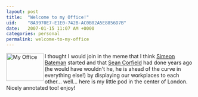 ```yaml
---
layout: post
title:  "Welcome to my Office!"
uid:	"8A9970E7-E1E0-742B-AC0B02A5E8856D7B"
date:   2007-01-15 11:07 AM +0000
categories: personal
permalink: welcome-to-my-office
---
```

<a href="http://www.flickr.com/photos/markdrew/358286551/" title="Photo Sharing"><img src="http://farm1.static.flickr.com/131/358286551_d2ef081b4d_t.jpg" width="100" height="75" alt="My Office" align="left"/></a> I thought I would join in the meme that I think <a href="http://www.simb.net/client/index.cfm/2007/1/12/Pictures-from-my-office">Simeon Bateman</a> started and that <a href="Cube_Life">Sean Corfield</a> had done years ago (he would have wouldn't he, he is ahead of the curve in everything else!) by displaying our workplaces to each other... well... here is my little pod in the center of London. Nicely annotated too! enjoy!